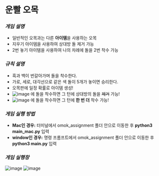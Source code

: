# **운빨 오목**
### *게임 설명*   
* 일반적인 오목과는 다른 **아이템**을 사용하는 오목
* 지우기 아이템을 사용하여 상대방 돌 제거 가능
* 2번 놓기 아이템을 사용하여 나의 차례에 돌을 2번 착수 가능

### *규칙 설명*
* 흑과 백이 번갈아가며 돌을 착수한다.
* 가로, 세로, 대각선으로 같은 색 돌이 5개가 놓이면 승리한다.
* 오목판에 일정 확률로 아이템 생성!
* ![image](https://github.com/kkksssbbb/omok/assets/152246196/f727327e-c8f3-4765-bc84-59553a9729dd) 에 돌을 착수하면 그 턴에 상대방의 돌을 ~~제거~~ 가능!
* ![image](https://github.com/kkksssbbb/omok/assets/152246196/fe9169bc-afcb-43a0-8b07-9004146a1dec) 에 돌을 착수하면 그 턴에 **한 번 더** 착수 가능!

### *게임 실행 방법*
* **Mac인 경우:**  터미널에서 omok_assignment 폴더 안으로 이동한 후 **python3 main_mac.py** 입력
* **window인 경우:**  명령 프롬프트에서 omok_assignment 폴더 안으로 이동한 후 **python3 main.py** 입력

### *게임 실행창*
![image](https://github.com/hanwoo0209/omok_assignment/assets/143172131/c190d23a-2ab4-47c7-8fd5-bc1a6cf3dab2)
![image](https://github.com/hanwoo0209/omok_assignment/assets/143172131/de8edfa8-4571-4b8d-af9d-0748d502e33d)
